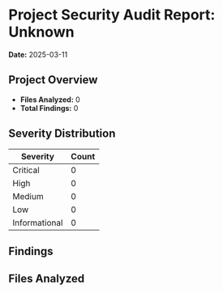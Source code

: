 # Project Security Audit Report: Unknown

**Date:** 2025-03-11

## Project Overview

- **Files Analyzed:** 0
- **Total Findings:** 0

## Severity Distribution

| Severity | Count |
|----------|-------|
| Critical | 0 |
| High | 0 |
| Medium | 0 |
| Low | 0 |
| Informational | 0 |

## Findings

## Files Analyzed

